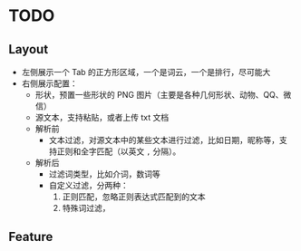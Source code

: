 # TODO

## Layout

- 左侧展示一个 Tab 的正方形区域，一个是词云，一个是排行，尽可能大
- 右侧展示配置：
  - 形状，预置一些形状的 PNG 图片（主要是各种几何形状、动物、QQ、微信）
  - 源文本，支持粘贴，或者上传 txt 文档
  - 解析前
    - 文本过滤，对源文本中的某些文本进行过滤，比如日期，昵称等，支持正则和全字匹配（以英文 `,` 分隔）。
  - 解析后
    - 过滤词类型，比如介词，数词等
    - 自定义过滤，分两种：
      1. 正则匹配，忽略正则表达式匹配到的文本
      2. 特殊词过滤，

## Feature
